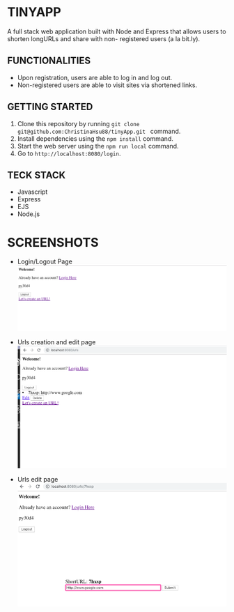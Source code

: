 # TINYAPP
A full stack web application built with Node and Express that allows users to shorten longURLs and share with non- registered users (a la bit.ly).

## FUNCTIONALITIES
* Upon registration, users are able to log in and log out.  
* Non-registered users are able to visit sites via shortened links.


## GETTING STARTED
1. Clone this repository by running `git clone git@github.com:ChristinaHsu88/tinyApp.git ` command.
2. Install dependencies using the `npm install` command.
3. Start the web server using the `npm run local` command. 
4. Go to `http://localhost:8080/login`.

## TECK STACK
* Javascript
* Express
* EJS
* Node.js

# SCREENSHOTS
* Login/Logout Page
!["user-login demo"](https://github.com/ChristinaHsu88/tinyApp/blob/master/docs/user-login.png)

* Urls creation and edit page
!["urls link demo"](https://github.com/ChristinaHsu88/tinyApp/blob/master/docs/urls%20link.png)

* Urls edit page
!["user edit demo"](https://github.com/ChristinaHsu88/tinyApp/blob/master/docs/user_id%20page.png)



